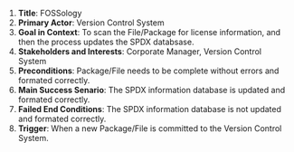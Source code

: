 1. **Title**: FOSSology
2. **Primary Actor**: Version Control System
3. **Goal in Context**: To scan the File/Package for license information, and then the process updates the SPDX databsase. 
4. **Stakeholders and Interests**: Corporate Manager, Version Control System
5. **Preconditions**: Package/File needs to be complete without errors and formated correctly.
6. **Main Success Senario**: The SPDX information database is updated and formated correctly.
7. **Failed End Conditions**: The SPDX information database is not updated and formated correctly.
8. **Trigger**: When a new Package/File is committed to the Version Control System. 
